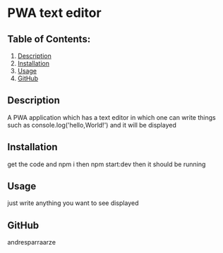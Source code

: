 # PWA text editor

  ## Table of Contents:
  1. [Description](#description) 
  2. [Installation](#Installation)
  3. [Usage](#Usage)  
  4. [GitHub](#GitHub)

## Description
A PWA application which has a text editor in which one can write things such as console.log('hello,World!') and it will be displayed 

## Installation
get the code and npm i then npm start:dev then it should be running

## Usage
just write anything you want to see displayed

## GitHub
andresparraarze